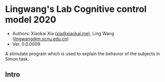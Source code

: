 # Lingwang's Lab Cognitive control model 2020

- Authors: Xiaokai Xia (xia@xiaokai.me), Ling Wang (lingwang@m.scnu.edu.cn)
- Ver. 0.0.0009

A stimulate program which is used to explain the behavior of the subjects in Simon task.

## Intro

## 